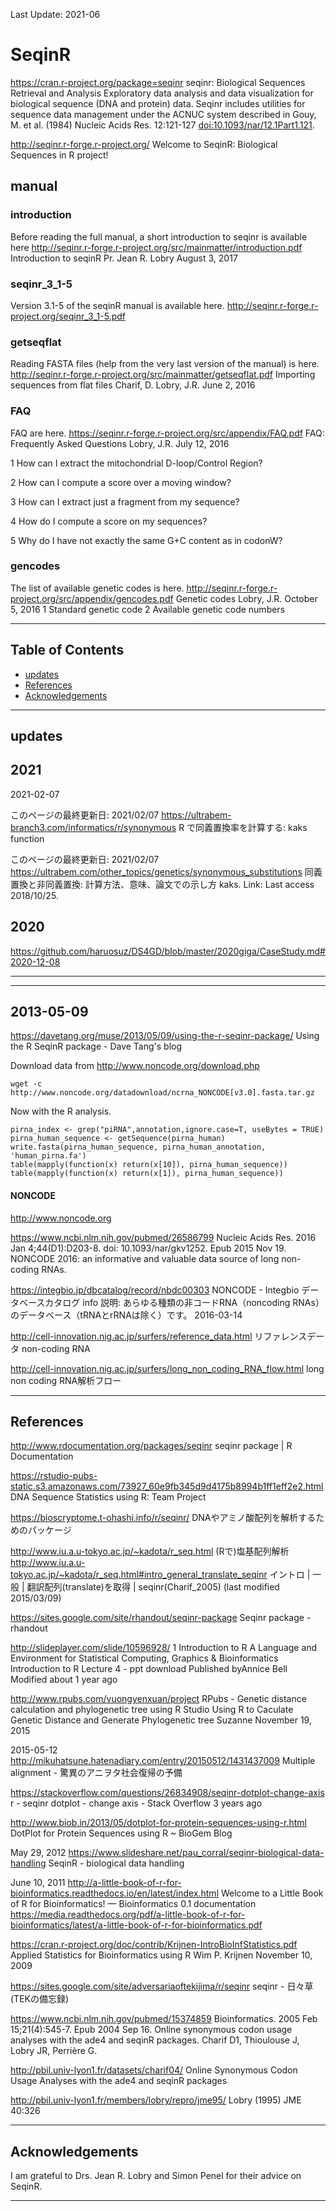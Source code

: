Last Update: 2021-06

# SeqinR

https://cran.r-project.org/package=seqinr
seqinr: Biological Sequences Retrieval and Analysis
Exploratory data analysis and data visualization for biological sequence (DNA and protein) data. Seqinr includes utilities for sequence data management under the ACNUC system described in Gouy, M. et al. (1984) Nucleic Acids Res. 12:121-127 <doi:10.1093/nar/12.1Part1.121>.

http://seqinr.r-forge.r-project.org/
Welcome to SeqinR: Biological Sequences in R project!

## manual

### introduction

Before reading the full manual, a short introduction to seqinr is available here
http://seqinr.r-forge.r-project.org/src/mainmatter/introduction.pdf
Introduction to seqinR
Pr. Jean R. Lobry
August 3, 2017

### seqinr_3_1-5

Version 3.1-5 of the seqinR manual is available here.
http://seqinr.r-forge.r-project.org/seqinr_3_1-5.pdf

### getseqflat

Reading FASTA files (help from the very last version of the manual) is here.
http://seqinr.r-forge.r-project.org/src/mainmatter/getseqflat.pdf
Importing sequences from flat files
Charif, D. Lobry, J.R.
June 2, 2016

### FAQ

FAQ are here.
https://seqinr.r-forge.r-project.org/src/appendix/FAQ.pdf
FAQ: Frequently Asked Questions
Lobry, J.R.
July 12, 2016

1 How can I extract the mitochondrial D-loop/Control
Region?

2 How can I compute a score over a moving window?

3 How can I extract just a fragment from my
sequence?

4 How do I compute a score on my sequences?

5 Why do I have not exactly the same G+C
content as in codonW?

### gencodes

The list of available genetic codes is here.
http://seqinr.r-forge.r-project.org/src/appendix/gencodes.pdf
Genetic codes
Lobry, J.R.
October 5, 2016
1 Standard genetic code
2 Available genetic code numbers

----------

## Table of Contents

- [updates](#updates)
- [References](#references)
- [Acknowledgements](#acknowledgements)


----------
## updates



## 2021

2021-02-07

このページの最終更新日: 2021/02/07
https://ultrabem-branch3.com/informatics/r/synonymous
R で同義置換率を計算する: kaks function

このページの最終更新日: 2021/02/07
https://ultrabem.com/other_topics/genetics/synonymous_substitutions
同義置換と非同義置換: 計算方法、意味、論文での示し方
kaks. Link: Last access 2018/10/25.



## 2020


https://github.com/haruosuz/DS4GD/blob/master/2020giga/CaseStudy.md#2020-12-08


----------



----------
## 2013-05-09

https://davetang.org/muse/2013/05/09/using-the-r-seqinr-package/
Using the R SeqinR package - Dave Tang's blog

Download data from http://www.noncode.org/download.php

    wget -c http://www.noncode.org/datadownload/ncrna_NONCODE[v3.0].fasta.tar.gz

Now with the R analysis.

    pirna_index <- grep("piRNA",annotation,ignore.case=T, useBytes = TRUE)
    pirna_human_sequence <- getSequence(pirna_human)
    write.fasta(pirna_human_sequence, pirna_human_annotation, 'human_pirna.fa')
    table(mapply(function(x) return(x[10]), pirna_human_sequence))
    table(mapply(function(x) return(x[1]), pirna_human_sequence))

#### NONCODE
http://www.noncode.org

https://www.ncbi.nlm.nih.gov/pubmed/26586799
Nucleic Acids Res. 2016 Jan 4;44(D1):D203-8. doi: 10.1093/nar/gkv1252. Epub 2015 Nov 19.
NONCODE 2016: an informative and valuable data source of long non-coding RNAs.

https://integbio.jp/dbcatalog/record/nbdc00303
NONCODE - Integbio データベースカタログ
info 説明: 	あらゆる種類の非コードRNA（noncoding RNAs）のデータベース（tRNAとrRNAは除く）です。
2016-03-14

http://cell-innovation.nig.ac.jp/surfers/reference_data.html
リファレンスデータ
non-coding RNA

http://cell-innovation.nig.ac.jp/surfers/long_non_coding_RNA_flow.html
long non coding RNA解析フロー

----------
## References

http://www.rdocumentation.org/packages/seqinr
seqinr package | R Documentation

https://rstudio-pubs-static.s3.amazonaws.com/73927_60e9fb345d9d4175b8994b1ff1eff2e2.html
DNA Sequence Statistics using R: Team Project

https://bioscryptome.t-ohashi.info/r/seqinr/
DNAやアミノ酸配列を解析するためのパッケージ

http://www.iu.a.u-tokyo.ac.jp/~kadota/r_seq.html
(Rで)塩基配列解析
http://www.iu.a.u-tokyo.ac.jp/~kadota/r_seq.html#intro_general_translate_seqinr
イントロ | 一般 | 翻訳配列(translate)を取得 | seqinr(Charif_2005) (last modified 2015/03/09)

https://sites.google.com/site/rhandout/seqinr-package
Seqinr package - rhandout

http://slideplayer.com/slide/10596928/
1 Introduction to R A Language and Environment for Statistical Computing, Graphics & Bioinformatics Introduction to R Lecture 4 - ppt download
Published byAnnice Bell
Modified about 1 year ago

http://www.rpubs.com/vuongyenxuan/project
RPubs - Genetic distance calculation and phylogenetic tree using R Studio
Using R to Caculate Genetic Distance and Generate Phylogenetic tree
Suzanne
November 19, 2015


2015-05-12
http://mikuhatsune.hatenadiary.com/entry/20150512/1431437009
Multiple alignment - 驚異のアニヲタ社会復帰の予備


https://stackoverflow.com/questions/26834908/seqinr-dotplot-change-axis
r - seqinr dotplot - change axis - Stack Overflow
3 years ago

http://www.biob.in/2013/05/dotplot-for-protein-sequences-using-r.html
DotPlot for Protein Sequences using R ~ BioGem Blog

May 29, 2012
https://www.slideshare.net/pau_corral/seqinr-biological-data-handling
SeqinR - biological data handling

June 10, 2011
http://a-little-book-of-r-for-bioinformatics.readthedocs.io/en/latest/index.html
Welcome to a Little Book of R for Bioinformatics! — Bioinformatics 0.1 documentation
https://media.readthedocs.org/pdf/a-little-book-of-r-for-bioinformatics/latest/a-little-book-of-r-for-bioinformatics.pdf

https://cran.r-project.org/doc/contrib/Krijnen-IntroBioInfStatistics.pdf
Applied Statistics for Bioinformatics using R
Wim P. Krijnen
November 10, 2009

https://sites.google.com/site/adversariaoftekijima/r/seqinr
seqinr - 日々草(TEKの備忘録)

https://www.ncbi.nlm.nih.gov/pubmed/15374859
Bioinformatics. 2005 Feb 15;21(4):545-7. Epub 2004 Sep 16.
Online synonymous codon usage analyses with the ade4 and seqinR packages.
Charif D1, Thioulouse J, Lobry JR, Perrière G.

http://pbil.univ-lyon1.fr/datasets/charif04/
Online Synonymous Codon Usage Analyses with the ade4 and seqinR packages

http://pbil.univ-lyon1.fr/members/lobry/repro/jme95/
Lobry (1995) JME 40:326





----------
## Acknowledgements

I am grateful to Drs. Jean R. Lobry and Simon Penel for their advice on SeqinR.


----------




